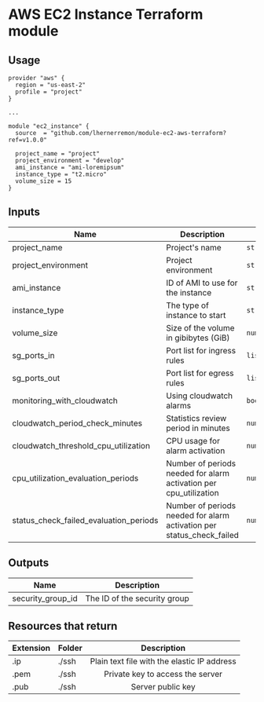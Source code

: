 # AWS EC2 Instance Terraform module

## Usage

```hcl
provider "aws" {
  region = "us-east-2"
  profile = "project"
}

...

module "ec2_instance" {
  source  = "github.com/lhernerremon/module-ec2-aws-terraform?ref=v1.0.0"
  
  project_name = "project"
  project_environment = "develop"
  ami_instance = "ami-loremipsum"
  instance_type = "t2.micro"
  volume_size = 15
}
```

## Inputs

| Name | Description | Type | Default | Required |
|------|-------------|------|---------|:--------:|
| project_name | Project's name | `string` | `""` | yes |
| project_environment | Project environment | `string` | `""` | yes |
| ami_instance | ID of AMI to use for the instance | `string` | `""` | yes |
| instance_type | The type of instance to start | `string` | `"t2.micro"` | no |
| volume_size | Size of the volume in gibibytes (GiB) | `number` | `15` | no |
| sg_ports_in | Port list for ingress rules | `list(number)` | `[22, 80, 443]` | no |
| sg_ports_out | Port list for egress rules | `list(number)` | `[0]` | no |
| monitoring_with_cloudwatch | Using cloudwatch alarms | `bool`  | `true` | no |
| cloudwatch_period_check_minutes | Statistics review period in minutes | `number` | `15` | no |
| cloudwatch_threshold_cpu_utilization | CPU usage for alarm activation | `number` | `95` | no |
| cpu_utilization_evaluation_periods | Number of periods needed for alarm activation per cpu_utilization | `number` | `2` | no |
| status_check_failed_evaluation_periods | Number of periods needed for alarm activation per status_check_failed | `number` | `0.99` | no |

## Outputs
| Name | Description|
|------|:--------:|
| security_group_id | The ID of the security group |


## Resources that return

| Extension | Folder | Description |
|------|-------------|:--------:|
| .ip | ./ssh | Plain text file with the elastic IP address |
| .pem | ./ssh | Private key to access the server |
| .pub | ./ssh | Server public key |
